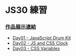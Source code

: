 ﻿# JS30 練習

### [作品展示連結](https://kenny02238.github.io/Javascript30/)

- [Day01 - JavaScript Drum Kit](https://github.com/kenny02238/Javascript30/tree/gh-pages/01%20-%20JavaScript%20Drum%20Kit)
- [Day02 - JS and CSS Clock](https://github.com/kenny02238/Javascript30/tree/gh-pages/02%20-%20JS%20and%20CSS%20Clock)
- [Day03 - CSS Variables](https://github.com/kenny02238/Javascript30/tree/gh-pages/03%20-%20CSS%20Variables)
